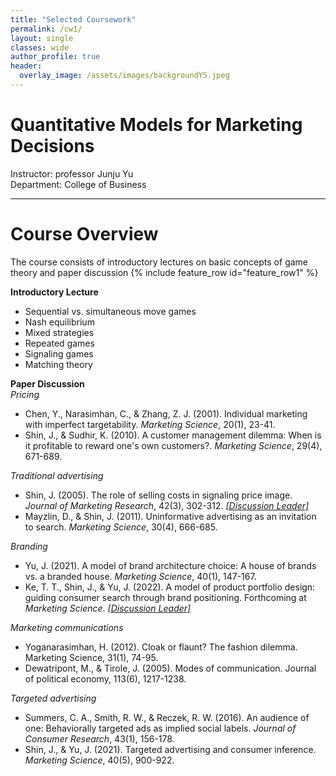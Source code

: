 ```yaml
---  
title: "Selected Coursework"
permalink: /cw1/
layout: single
classes: wide
author_profile: true
header:
  overlay_image: /assets/images/backgroundYS.jpeg
---
```

# Quantitative Models for Marketing Decisions
Instructor: professor Junju Yu <br>
Department: College of Business 

---
# Course Overview
The course consists of introductory lectures on basic concepts of game theory and paper discussion
{% include feature_row id="feature_row1" %}

**Introductory Lecture**
- Sequential vs. simultaneous move games <br> 
- Nash equilibrium <br>
- Mixed strategies <br>
- Repeated games <br>
- Signaling games <br>
- Matching theory

**Paper Discussion** <br>
*Pricing*
- Chen, Y., Narasimhan, C., & Zhang, Z. J. (2001). Individual marketing with imperfect targetability. *Marketing Science*, 20(1), 23-41.
- Shin, J., & Sudhir, K. (2010). A customer management dilemma: When is it profitable to reward one's own customers?. *Marketing Science*, 29(4), 671-689. 

*Traditional advertising*
- Shin, J. (2005). The role of selling costs in signaling price image. *Journal of Marketing Research*, 42(3), 302-312. *[&#91;Discussion Leader&#93;](https://soo-13.github.io/assets/pdf/W8DL.pdf)*
- Mayzlin, D., & Shin, J. (2011). Uninformative advertising as an invitation to search. *Marketing Science*, 30(4), 666-685.

*Branding*
- Yu, J. (2021). A model of brand architecture choice: A house of brands vs. a branded house. *Marketing Science*, 40(1), 147-167. 
-  Ke, T. T., Shin, J., & Yu, J. (2022). A model of product portfolio design: guiding consumer search through brand positioning. Forthcoming at *Marketing Science*. *[&#91;Discussion Leader&#93;](https://soo-13.github.io/assets/pdf/W10DL.pdf)*

*Marketing communications*
- Yoganarasimhan, H. (2012). Cloak or flaunt? The fashion dilemma. Marketing Science, 31(1), 74-95.
- Dewatripont, M., & Tirole, J. (2005). Modes of communication. Journal of political economy, 113(6), 1217-1238.

*Targeted advertising*
- Summers, C. A., Smith, R. W., & Reczek, R. W. (2016). An audience of one: Behaviorally targeted ads as implied social labels. *Journal of Consumer Research*, 43(1), 156-178.
- Shin, J., & Yu, J. (2021). Targeted advertising and consumer inference. *Marketing Science*, 40(5), 900-922.